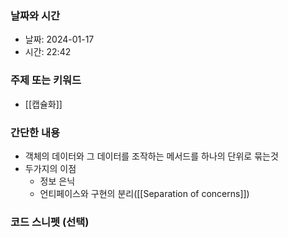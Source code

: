 ### 날짜와 시간

- 날짜: 2024-01-17
- 시간: 22:42

### 주제 또는 키워드
- [[캡슐화]]

### 간단한 내용
- 객체의 데이터와 그 데이터를 조작하는 메서드를 하나의 단위로 묶는것
- 두가지의 이점
	- 정보 은닉
	- 언티페이스와 구현의 분리([[Separation of concerns]])
### 코드 스니펫 (선택)

```typescript
```
